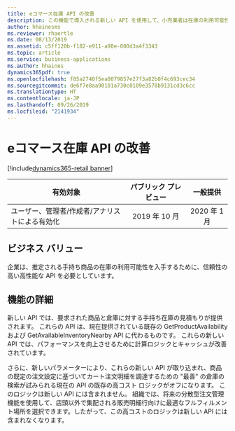 ```yaml
---
title: eコマース在庫 API の改善
description: この機能で導入される新しい API を使用して、小売業者は在庫の利用可能性を見積もることができます。 これらの API によって提供される情報を eコマース アプリケーションで使用し、商品を出荷または店頭での集荷に使用できるかどうかを顧客に知らせることができます。 この目的のために以前提供されていた既存の API はパフォーマンスが良くなく、計算ロジックも最適ではありませんでした。
author: hhainesms
ms.reviewer: rhaertle
ms.date: 08/13/2019
ms.assetid: c5ff120b-f182-e911-a98e-000d3a4f3343
ms.topic: article
ms.service: business-applications
ms.author: hhaines
dynamics365pdf: true
ms.openlocfilehash: f85a2740f5ea8079857e27f3a82b0f4c693cec34
ms.sourcegitcommit: de6f7e8aa90101a730c0109e3578b9131cd3c6cc
ms.translationtype: HT
ms.contentlocale: ja-JP
ms.lasthandoff: 09/26/2019
ms.locfileid: "2141934"
---
```

# <a name="e-commerce-inventory-api-improvements"></a>eコマース在庫 API の改善
[!include[dynamics365-retail banner](../includes/dynamics365-retail.md)]

| 有効対象    |  パブリック プレビュー | 一般提供 | 
| ---------- | :----------: |:----------: |
|ユーザー、管理者/作成者/アナリストによる有効化|2019 年 10 月| 2020 年 1 月|


## <a name="business-value"></a>ビジネス バリュー
<!-- bv start -->
企業は、推定される手持ち商品の在庫の利用可能性を入手するために、信頼性の高い高性能な API を必要としています。
<!-- bv end -->



## <a name="feature-details"></a>機能の詳細
<!--feature detail start -->
新しい API では、要求された商品と倉庫に対する手持ち在庫の見積もりが提供されます。 これらの API は、現在提供されている既存の GetProductAvailability および GetAvailableInventoryNearby API に代わるものです。 これらの新しい API では、パフォーマンスを向上させるために計算ロジックとキャッシュが改善されています。

さらに、新しいパラメーターにより、これらの新しい API が取り込まれ、商品の既定の注文設定に基づいてカート注文明細を調達するための "最善" の倉庫の検索が試みられる現在の API の既存の高コスト ロジックがオフになります。 このロジックは新しい API には含まれません。 組織では、将来の分散型注文管理機能を使用して、店頭以外で集配される販売明細行向けに最適なフルフィルメント場所を選択できます。したがって、この高コストのロジックは新しい API には含まれなくなります。
<!--feature detail end -->











